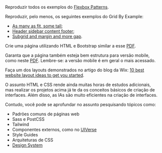 Reproduzir todos os exemplos do [Flexbox Patterns](https://flexboxpatterns.com/).

Reproduzir, pelo menos, os seguintes exemplos do Grid By Example:

- [As many as fit, some tall](https://gridbyexample.com/patterns/header-asmany-span-footer/);
- [Header sidebar content footer](https://gridbyexample.com/patterns/header-twocol-footer-space/);
- [Subgrid and margin and more gap](https://gridbyexample.com/examples2/example2-9/).

Crie uma página utilizando HTML e Bootstrap similar a esse [PDF](https://drive.google.com/file/d/1Du3zTmmHEcptl6PucdkKfoDCIWhTgH2P/view).

Garanta que a página também esteja bem estrutura para versão mobile, como neste [PDF](https://drive.google.com/file/d/1ownTEE9K7MUk_lgScWGo5RlI3ZRNNW-S/view). Lembre-se: a versão mobile é em geral o mais acessado.

Faça um dos layouts demonstrados no artigo do blog da Wix: [10 best website layout ideas to get you started](https://www.wix.com/blog/website-layouts).

O assunto HTML e CSS rende ainda muitas horas de estudos adicionais, mas realizar os projetos acima já te da os conceitos básicos de criação de interfaces. Além disso, as IAs são muito eficientes na criação de interfaces.

Contudo, você pode se aprofundar no assunto pesquisando tópicos como:

- Padrões comuns de páginas web
- Sass e PostCSS
- Tailwind
- Componentes externos, como no [UIVerse](https://uiverse.io/)
- Style Guides
- Arquiteturas de CSS
- [Design System](https://roadmap.sh/design-system)
